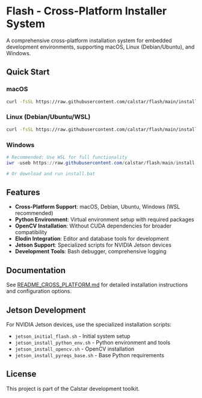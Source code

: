 # Flash - Cross-Platform Installer System

A comprehensive cross-platform installation system for embedded development environments, supporting macOS, Linux (Debian/Ubuntu), and Windows.

## Quick Start

### macOS
```bash
curl -fsSL https://raw.githubusercontent.com/calstar/flash/main/install.sh | bash
```

### Linux (Debian/Ubuntu/WSL)
```bash
curl -fsSL https://raw.githubusercontent.com/calstar/flash/main/install.sh | bash
```

### Windows
```powershell
# Recommended: Use WSL for full functionality
iwr -useb https://raw.githubusercontent.com/calstar/flash/main/install.ps1 | iex

# Or download and run install.bat
```

## Features

- **Cross-Platform Support**: macOS, Debian, Ubuntu, Windows (WSL recommended)
- **Python Environment**: Virtual environment setup with required packages
- **OpenCV Installation**: Without CUDA dependencies for broader compatibility
- **Elodin Integration**: Editor and database tools for development
- **Jetson Support**: Specialized scripts for NVIDIA Jetson devices
- **Development Tools**: Bash debugger, comprehensive logging

## Documentation

See [README_CROSS_PLATFORM.md](README_CROSS_PLATFORM.md) for detailed installation instructions and configuration options.

## Jetson Development

For NVIDIA Jetson devices, use the specialized installation scripts:
- `jetson_initial_flash.sh` - Initial system setup
- `jetson_install_python_env.sh` - Python environment and tools
- `jetson_install_opencv.sh` - OpenCV installation
- `jetson_install_pyreqs_base.sh` - Base Python requirements

## License

This project is part of the Calstar development toolkit.
